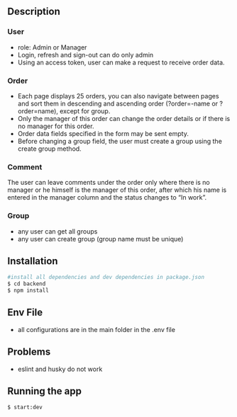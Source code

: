 
## Description

### User

- role: Admin or Manager
- Login, refresh and sign-out can do only admin
- Using an access token, user can make a request to receive order data.

### Order

- Each page displays 25 orders, you can also navigate between pages and sort them in descending and ascending order
(?order=-name or ?order=name), except for group.
- Only the manager of this order can change the order details or if there is no manager for this order.
- Order data fields specified in the form may be sent empty.
- Before changing a group field, the user must create a group using the create group method.

### Comment

The user can leave comments under the order only where there is no manager or he himself is the manager of this order, 
after which his name is entered in the manager column and the status changes to “In work”.

### Group

- any user can get all groups
- any user can create group (group name must be unique)

## Installation

```bash
#install all dependencies and dev dependencies in package.json
$ cd backend
$ npm install
```

## Env File

- all configurations are in the main folder in the .env file

## Problems

- eslint and husky do not work

## Running the app

```bash
$ start:dev
```